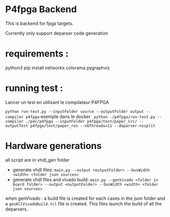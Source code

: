 # P4fpga Backend
This is backend for fpga targets.

Currently only support deparser code generation

# requirements :
python3
pip install networkx colorama pygraphviz

# running test :

Lancer un test en utilisant le compilateur P4FPGA

`python run-test.py --inputFolder source --outputFolder output --compiler p4fpga`
exemple dans le docker
` python ./p4fpga/run-test.py --compiler ./p4c/p4fpga --inputFolder p4fpga/test/paper_src/ --outputTest p4fpga/test/paper_res --nbThreads=11 --deparser-nosplit`

# Hardware generations 
all script are in vhdl_gen folder

- generate vhdl files:
`main.py --output <outputFolder> --busWidth <width> <folder json sources>`
- generate vhdl files and vivado build:
`main.py --genVivado <folder in board folder> --output <outputFolder> --busWidth <width> <folder json sources>`

when genVivado : a build file is created for each cases in the json folder and a `genAllVivadoBuild.tcl` file is created.
This files launch the build of all the deparsers.

